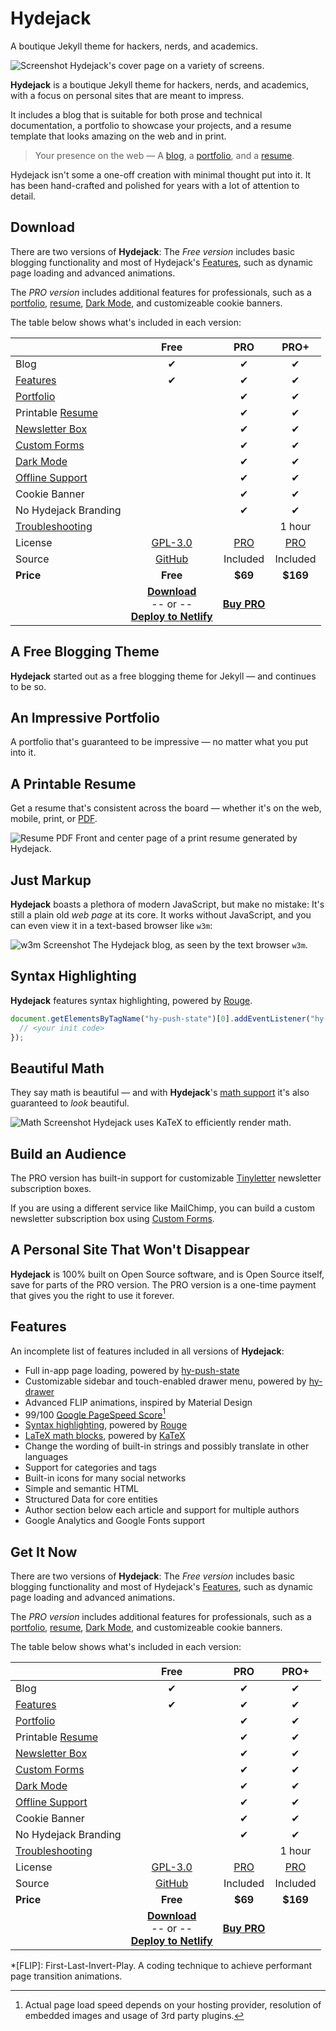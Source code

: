 # Hydejack

A boutique Jekyll theme for hackers, nerds, and academics.  



![Screenshot](assets/img/blog/hydejack-8.png)
Hydejack's cover page on a variety of screens.


**Hydejack** is a boutique Jekyll theme for hackers, nerds, and academics, with a focus on personal sites that are meant to impress. 

It includes a blog that is suitable for both prose and technical documentation, a portfolio to showcase your projects, and a resume template that looks amazing on the web and in print.

> Your presence on the web — A [blog], a [portfolio], and a [resume].


Hydejack isn't some a one-off creation with minimal thought put into it. It has been hand-crafted and polished for years with a lot of attention to detail. 

## Download
There are two versions of **Hydejack**: The *Free version* includes basic blogging functionality and most of Hydejack's [Features], such as dynamic page loading and advanced animations.

The *PRO version* includes additional features for professionals, such as a [portfolio], [resume], [Dark Mode][darkm], and customizeable cookie banners.

The table below shows what's included in each version:

|                        | Free           | PRO       | PRO+      |
|:-----------------------|:--------------:|:---------:|:---------:|
| Blog                   | &#x2714;       | &#x2714;  | &#x2714;  |
| [Features]             | &#x2714;       | &#x2714;  | &#x2714;  |
| [Portfolio]            |                | &#x2714;  | &#x2714;  |
| Printable [Resume]     |                | &#x2714;  | &#x2714;  |
| [Newsletter Box][news] |                | &#x2714;  | &#x2714;  |
| [Custom Forms][forms]  |                | &#x2714;  | &#x2714;  |
| [Dark Mode][darkm]     |                | &#x2714;  | &#x2714;  |
| [Offline Support][ofln]|                | &#x2714;  | &#x2714;  |
| Cookie Banner          |                | &#x2714;  | &#x2714;  |
| No Hydejack Branding   |                | &#x2714;  | &#x2714;  |
| [Troubleshooting]      |                |           | 1 hour    |
| License                | [GPL-3.0][lic] | [PRO]     | [PRO]     |
| Source                 | [GitHub][src]  | Included  | Included  |
| **Price**              | **Free**       | **$69**   | **$169**  |
| | [**Download**][kit] <br/>-- or --<br/> [**Deploy to Netlify**][nfy] | [**Buy PRO**][buy] |



## A Free Blogging Theme
**Hydejack** started out as a free blogging theme for Jekyll — and continues to be so.

<!--posts-->


## An Impressive Portfolio
A portfolio that's guaranteed to be impressive — no matter what you put into it.

<!--projects-->


## A Printable Resume
Get a resume that's consistent across the board — whether it's on the web, mobile, print, or [PDF](assets/Resume.pdf).

![Resume PDF](assets/img/blog/resume.png)
Front and center page of a print resume generated by Hydejack.



## Just Markup
**Hydejack** boasts a plethora of modern JavaScript, but make no mistake: It's still a plain old *web page* at its core. It works without JavaScript, and you can even view it in a text-based browser like `w3m`:

![w3m Screenshot](assets/img/blog/w3m.png)
The Hydejack blog, as seen by the text browser `w3m`.



## Syntax Highlighting
**Hydejack** features syntax highlighting, powered by [Rouge].

```js
document.getElementsByTagName("hy-push-state")[0].addEventListener("hy-push-state-load", function() {
  // <your init code>
});
```


## Beautiful Math
They say math is beautiful — and with **Hydejack**'s [math support][latex] it's also guaranteed to *look* beautiful.

![Math Screenshot](assets/img/blog/example-content-iii.jpg)
Hydejack uses KaTeX to efficiently render math.


## Build an Audience
The PRO version has built-in support for customizable [Tinyletter] newsletter subscription boxes.

If you are using a different service like MailChimp, you can build a custom newsletter subscription box using [Custom Forms][forms].


## A Personal Site That Won't Disappear
**Hydejack** is 100% built on Open Source software, and is Open Source itself, save for parts of the PRO version. The PRO version is a one-time payment that gives you the right to use it forever.


## Features
An incomplete list of features included in all versions of **Hydejack**:

* Full in-app page loading, powered by [hy-push-state]
* Customizable sidebar and touch-enabled drawer menu, powered by [hy-drawer]
* Advanced FLIP animations, inspired by Material Design
* 99/100 [Google PageSpeed Score][gpss][^2]
* [Syntax highlighting][syntax], powered by [Rouge]
* [LaTeX math blocks][latex], powered by [KaTeX]
* Change the wording of built-in strings and possibly translate in other languages
* Support for categories and tags
* Built-in icons for many social networks
* Simple and semantic HTML
* Structured Data for core entities
* Author section below each article and support for multiple authors
* Google Analytics and Google Fonts support


## Get It Now
There are two versions of **Hydejack**: The *Free version* includes basic blogging functionality and most of Hydejack's [Features], such as dynamic page loading and advanced animations.

The *PRO version* includes additional features for professionals, such as a [portfolio], [resume], [Dark Mode][darkm], and customizeable cookie banners.

The table below shows what's included in each version:

|                        | Free           | PRO       | PRO+      |
|:-----------------------|:--------------:|:---------:|:---------:|
| Blog                   | &#x2714;       | &#x2714;  | &#x2714;  |
| [Features]             | &#x2714;       | &#x2714;  | &#x2714;  |
| [Portfolio]            |                | &#x2714;  | &#x2714;  |
| Printable [Resume]     |                | &#x2714;  | &#x2714;  |
| [Newsletter Box][news] |                | &#x2714;  | &#x2714;  |
| [Custom Forms][forms]  |                | &#x2714;  | &#x2714;  |
| [Dark Mode][darkm]     |                | &#x2714;  | &#x2714;  |
| [Offline Support][ofln]|                | &#x2714;  | &#x2714;  |
| Cookie Banner          |                | &#x2714;  | &#x2714;  |
| No Hydejack Branding   |                | &#x2714;  | &#x2714;  |
| [Troubleshooting]      |                |           | 1 hour    |
| License                | [GPL-3.0][lic] | [PRO]     | [PRO]     |
| Source                 | [GitHub][src]  | Included  | Included  |
| **Price**              | **Free**       | **$69**   | **$169**  |
| | [**Download**][kit] <br/>-- or --<br/> [**Deploy to Netlify**][nfy] | [**Buy PRO**][buy] |


<script>
Array.from(document.querySelectorAll('a[href="/blog/hydejack/2018-09-01-introducing-dark-mode/"]'))
  .forEach(a => {
    a.addEventListener('click', (e) => { 
      if (!document.body.classList.contains("dark-mode")) {
        e.preventDefault();
        e.stopPropagation();
        e.stopImmediatePropagation();
        document.body.classList.add("dark-mode");
      }
    });
  });
</script>

[^1]: You MAY open an issue on GitHub, but no response and/or fix is guaranteed.
      You understand that using Jekyll requires technical know-how and is not comparable to Wordpress in terms of ease of use. Please use the free version to confirm that Hydejack works for you. For details, see the [PRO] license.

[^2]: Actual page load speed depends on your hosting provider, resolution of embedded images and usage of 3rd party plugins.

[^3]: Rates are subject to change depending on demand, but buyers of PRO+ will always get a 20% discount relative to regular customers.


[blog]: !blog.md
[portfolio]: projects.md
[resume]: resume.md
[download]: download.md
[welcome]: README.md
[forms]: forms-by-example.md

[features]: #features
[news]: #build-an-audience
[syntax]: #syntax-highlighting
[latex]: hydejack/_posts/2018-06-01-example-content-iii.md#math
[darkm]: hydejack/_posts/2018-09-01-introducing-dark-mode.md
[troubleshooting]: download.md#troubleshooting

[lic]: LICENSE.md
[pro]: licenses/PRO.md
[docs]: docs/README.md
[ofln]: docs/advanced.md#enabling-offline-support

[kit]: https://github.com/hydecorp/hydejack-starter-kit/archive/v9.0.0-alpha.2.zip
[src]: https://github.com/hydecorp/hydejack
[gem]: https://rubygems.org/gems/jekyll-theme-hydejack
[buy]: https://app.simplegoods.co/i/NATYVLYT
[nfy]: https://app.netlify.com/start/deploy?repository=https://github.com/qwtel/hydejack-starter-kit
[dtn]: https://www.netlify.com/img/deploy/button.svg

[gpss]: https://developers.google.com/speed/pagespeed/insights/?url=https%3A%2F%2Fhydejack.com%2F
[hy-push-state]: https://hydecorp.github.io/hy-push-state/
[hy-drawer]: https://hydecorp.github.io/hy-drawer/
[rouge]: http://rouge.jneen.net
[katex]: https://khan.github.io/KaTeX/
[tinyletter]: https://tinyletter.com/

*[FLIP]: First-Last-Invert-Play. A coding technique to achieve performant page transition animations.
